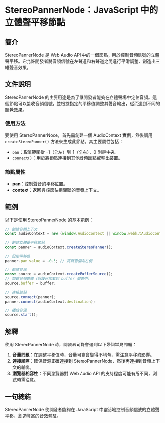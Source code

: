 <!--
Meta Description: # StereoPannerNode：JavaScript 中的立體聲平移節點 ## 簡介 StereoPannerNode 是 Web Audio API 中的一個節點，用於控制音頻信號的立體聲平移。它允許開發者將音頻信號在左聲道和右聲道之間進行平滑調整，創造出三維聲音效果。 ## 文件說明 St...
Meta Keywords: stereopannernode, audiocontext, panner, source, javascript
-->

# StereoPannerNode：JavaScript 中的立體聲平移節點

## 簡介
StereoPannerNode 是 Web Audio API 中的一個節點，用於控制音頻信號的立體聲平移。它允許開發者將音頻信號在左聲道和右聲道之間進行平滑調整，創造出三維聲音效果。

## 文件說明
StereoPannerNode 的主要用途是為了讓開發者能夠在立體聲場中定位音頻。這個節點可以接收音頻信號，並根據指定的平移值調整其聲音輸出，從而達到不同的聽覺效果。

### 使用方法
要使用 StereoPannerNode，首先需創建一個 AudioContext 實例，然後調用 `createStereoPanner()` 方法來生成此節點。其主要屬性包括：
- `pan`：取值範圍從 -1（全左）到 1（全右），0 則是中央。
- `connect()`：用於將節點連接到其他音頻節點或輸出裝置。

### 節點屬性
- **pan**：控制聲音的平移位置。
- **context**：返回與該節點相關聯的音頻上下文。

## 範例
以下是使用 StereoPannerNode 的基本範例：

```javascript
// 創建音頻上下文
const audioContext = new (window.AudioContext || window.webkitAudioContext)();

// 創建立體聲平移節點
const panner = audioContext.createStereoPanner();

// 設定平移值
panner.pan.value = -0.5; // 將聲音偏向左側

// 創建音源
const source = audioContext.createBufferSource();
// 加載音頻數據（假設已加載到 buffer 變數中）
source.buffer = buffer;

// 連接節點
source.connect(panner);
panner.connect(audioContext.destination);

// 播放音源
source.start();
```

## 解釋
使用 StereoPannerNode 時，開發者可能會遇到以下幾個常見問題：
1. **音量問題**：在調整平移值時，音量可能會變得不均勻，需注意平移的影響。
2. **連接順序**：確保音源正確連接到 StereoPannerNode，然後再連接到音頻上下文的輸出。
3. **瀏覽器相容性**：不同瀏覽器對 Web Audio API 的支持程度可能有所不同，測試時需注意。

## 一句總結
StereoPannerNode 使開發者能夠在 JavaScript 中靈活地控制音頻信號的立體聲平移，創造豐富的音效體驗。